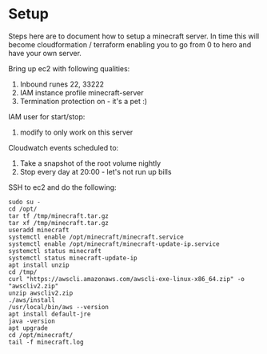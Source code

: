 # Setup
Steps here are to document how to setup a minecraft server. In time this will become cloudformation / terraform enabling you to go from 0 to hero and have your own server.

Bring up ec2 with following qualities:
1. Inbound runes 22, 33222
2. IAM instance profile minecraft-server
3. Termination protection on - it's a pet :)

IAM user for start/stop:
1. modify to only work on this server

Cloudwatch events scheduled to:
1. Take a snapshot of the root volume nightly
2. Stop every day at 20:00 - let's not run up bills

SSH to ec2 and do the following:
```
sudo su -
cd /opt/
tar tf /tmp/minecraft.tar.gz 
tar xf /tmp/minecraft.tar.gz 
useradd minecraft
systemctl enable /opt/minecraft/minecraft.service
systemctl enable /opt/minecraft/minecraft-update-ip.service
systemctl status minecraft
systemctl status minecraft-update-ip
apt install unzip
cd /tmp/
curl "https://awscli.amazonaws.com/awscli-exe-linux-x86_64.zip" -o "awscliv2.zip"
unzip awscliv2.zip
./aws/install
/usr/local/bin/aws --version
apt install default-jre
java -version
apt upgrade
cd /opt/minecraft/
tail -f minecraft.log 
```
